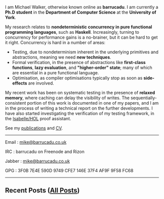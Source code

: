 I am Michael Walker, otherwise known online as **barrucadu**. I am
currently a **Ph.D student** in the **Department of Computer Science**
at the **University of York**.

My research relates to **nondeterministic concurrency in pure
functional programming languages**, such as **Haskell**. Increasingly,
turning to concurrency for performance gains is a no-brainer, but it
can be hard to get it right. Concurrency is hard in a number of areas:

 - Testing, due to nondeterminism inherent in the underlying
   primitives and abstractions, meaning we need **new techniques**.
 - Formal verification, in the presence of abstractions like
   **first-class functions**, **lazy evaluation**, and **"higher-order"
   state**; many of which are essential in a pure functional language.
 - Optimisation, as compiler optimisations typically stop as soon as
   **side-effects** are involved.

My recent work has been on systematic testing in the presence of
**relaxed memory**, where caching can delay the visibility of
writes. The sequentially-consistent portion of this work is documented
in one of my papers, and I am in the process of writing a technical
report on the further developments. I have also started investigating
the verification of my testing framework, in the
[Isabelle/HOL](https://www.cl.cam.ac.uk/research/hvg/Isabelle) proof
assistant.

See my [publications](publications.html) and [CV](cv.pdf).

---

Email
: mike@barrucadu.co.uk

IRC
: barrucadu on Freenode and Rizon

Jabber
: mike@barrucadu.co.uk

GPG
: 3F0B 7E4E 590D 9749 CFE7  146E 37F4 AF9F 9F58 FC68

---

## Recent Posts ([All Posts](posts.html))
